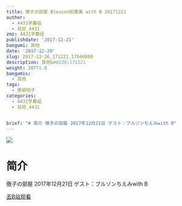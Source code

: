 ```yaml
---
title: 徹子の部屋 Blouson知惠美 with B 20171221
author:
  - 4431字幕组
  - 叔叔_4431
zmz: 4431字幕组
publishdate: '2017-12-21'
bangumi: 其他
date: '2017-12-29'
slug: 2017-12-26_171221_17646080
description: 其他&#8226;171221
weight: 28771.0
bangumis:
  - 其他
tags:
  - 黑柳彻子
categories:
  - 4431字幕组
  - 叔叔_4431


brief: "# 简介 徹子の部屋 2017年12月21日 ゲスト：ブルゾンちえみwith B"
---
```

![](https://i.imgur.com/UlvveeG.png)
# 简介  
徹子の部屋 2017年12月21日
ゲスト：ブルゾンちえみwith B  

[去B站观看](https://www.bilibili.com/video/av17646080/)
 
